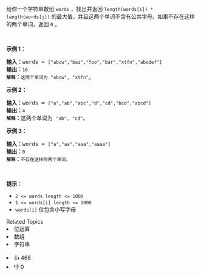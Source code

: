 <p>给你一个字符串数组&nbsp;<code>words</code> ，找出并返回 <code>length(words[i]) * length(words[j])</code>&nbsp;的最大值，并且这两个单词不含有公共字母。如果不存在这样的两个单词，返回 <code>0</code> 。</p>

<p>&nbsp;</p>

<p><strong>示例&nbsp;1：</strong></p>

<pre>
<strong>输入：</strong>words = <span><code>["abcw","baz","foo","bar","xtfn","abcdef"]</code></span>
<strong>输出：</strong><span><code>16 
<strong>解释</strong></code></span><strong>：</strong><span><code>这两个单词为<strong> </strong>"abcw", "xtfn"</code></span>。</pre>

<p><strong>示例 2：</strong></p>

<pre>
<strong>输入：</strong>words = <span><code>["a","ab","abc","d","cd","bcd","abcd"]</code></span>
<strong>输出：</strong><span><code>4 
<strong>解释</strong></code></span><strong>：</strong>这两个单词为 <span><code>"ab", "cd"</code></span>。</pre>

<p><strong>示例 3：</strong></p>

<pre>
<strong>输入：</strong>words = <span><code>["a","aa","aaa","aaaa"]</code></span>
<strong>输出：</strong><span><code>0 
<strong>解释</strong></code></span><strong>：</strong><span><code>不存在这样的两个单词。</code></span>
</pre>

<p>&nbsp;</p>

<p><strong>提示：</strong></p>

<ul> 
 <li><code>2 &lt;= words.length &lt;= 1000</code></li> 
 <li><code>1 &lt;= words[i].length &lt;= 1000</code></li> 
 <li><code>words[i]</code>&nbsp;仅包含小写字母</li> 
</ul>

<div><div>Related Topics</div><div><li>位运算</li><li>数组</li><li>字符串</li></div></div><br><div><li>👍 468</li><li>👎 0</li></div>